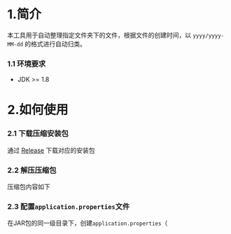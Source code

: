 # 1.简介
本工具用于自动整理指定文件夹下的文件，根据文件的创建时间，以 `yyyy/yyyy-MM-dd` 的格式进行自动归类。

### 1.1 环境要求
- JDK >= 1.8

# 2.如何使用

### 2.1 下载压缩安装包

通过 [Release](https://github.com/CheungChingYin/AutoRenameTool/releases) 下载对应的安装包

### 2.2 解压压缩包

压缩包内容如下


### 2.3 配置`application.properties`文件

在JAR包的同一级目录下，创建`application.properties`（